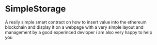 # SimpleStorage
A really simple smart contract on how to insert value into the ethereum blockchain and display it on a webpage with a very simple layout and management by a good experinced devloper i am also very happy to help you
